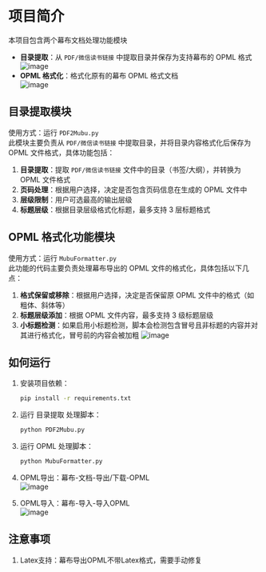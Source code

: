 # 项目简介
本项目包含两个幕布文档处理功能模块
- **目录提取**：从 `PDF/微信读书链接` 中提取目录并保存为支持幕布的 OPML 格式  
![image](https://github.com/user-attachments/assets/8e745cf4-a479-4567-9352-5593b7c91c22)
- **OPML 格式化**：格式化原有的幕布 OPML 格式文档  
![image](https://github.com/user-attachments/assets/4b1b2baa-976e-4dd2-9703-1c69a348e6fd)

## 目录提取模块
使用方式：运行 `PDF2Mubu.py`  
此模块主要负责从 `PDF/微信读书链接` 中提取目录，并将目录内容格式化后保存为 OPML 文件格式，具体功能包括：
1. **目录提取**：提取 `PDF/微信读书链接` 文件中的目录（书签/大纲），并转换为 OPML 文件格式
2. **页码处理**：根据用户选择，决定是否包含页码信息在生成的 OPML 文件中
3. **层级限制**：用户可选最高的输出层级
3. **标题层级**：根据目录层级格式化标题，最多支持 3 层标题格式

## OPML 格式化功能模块
使用方式：运行 `MubuFormatter.py`  
此功能的代码主要负责处理幕布导出的 OPML 文件的格式化，具体包括以下几点：
1. **格式保留或移除**：根据用户选择，决定是否保留原 OPML 文件中的格式（如粗体、斜体等）
2. **标题层级添加**：根据 OPML 文件内容，最多支持 3 级标题层级
3. **小标题检测**：如果启用小标题检测，脚本会检测包含冒号且非标题的内容并对其进行格式化，冒号前的内容会被加粗
![image](https://github.com/user-attachments/assets/088d3497-0672-4d55-ac82-e245d9f914ae)

## 如何运行
1. 安装项目依赖：
    ```bash
    pip install -r requirements.txt
    ```
2. 运行 目录提取 处理脚本：

    ```bash
    python PDF2Mubu.py
    ```
3. 运行 OPML 处理脚本：

    ```bash
    python MubuFormatter.py
    ```
4. OPML导出：幕布-文档-导出/下载-OPML  
![image](https://github.com/user-attachments/assets/cc21bc2c-7a7f-4491-b3da-dcea9f29bdd3)
5. OPML导入：幕布-导入-导入OPML  
![image](https://github.com/user-attachments/assets/e5531089-48f4-4b34-8b42-a272b5762391)

## 注意事项
1. Latex支持：幕布导出OPML不带Latex格式，需要手动修复

